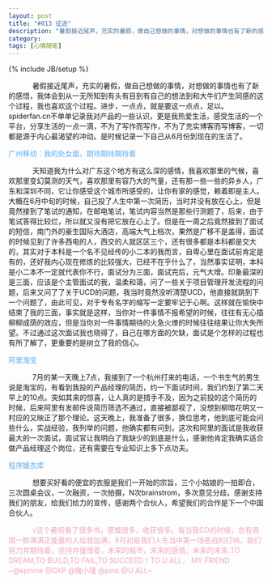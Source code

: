 ```yaml
---
layout: post
title: "#013 征途"
description: "暑假接近尾声，充实的暑假，做自己想做的事情，对想做的事情也有了新的感悟，我体会到从一无所知到有头有目到有自己的想法到和大牛们产生同感的这个过程，我也喜欢这个过程。进步，一点点，就是要这一点点，足以."
category: 
tags: [心情随笔]
---
```

{% include JB/setup %}

&nbsp;&nbsp;&nbsp;&nbsp;&nbsp;&nbsp;&nbsp;&nbsp;&nbsp;&nbsp;&nbsp;&nbsp;暑假接近尾声，充实的暑假，做自己想做的事情，对想做的事情也有了新的感悟，我体会到从一无所知到有头有目到有自己的想法到和大牛们产生同感的这个过程，我也喜欢这个过程。进步，一点点，就是要这一点点，足以。
spiderfan.cn不单单记录我对产品的一些认识，更是我热爱生活，感受生活的一个平台，分享生活的一点一滴，不为了写作而写作，不为了充实博客而写博客，一切都是源于内心最渴望的冲动。是时候记录一下自己从6月份到现在的生活了。

<font color="#5CACEE">广州移动：我的处女面，期待期待期待着</font>

<p>&nbsp;&nbsp;&nbsp;&nbsp;&nbsp;&nbsp;&nbsp;&nbsp;&nbsp;&nbsp;&nbsp;&nbsp;天知道我为什么对广东这个地方有这么深的感情，我喜欢那里的气候，喜欢那里变幻莫测的天气，喜欢那里有容乃大的气量，还有那一些一些的异乡人，广东和深圳不同，它让你感受这个城市所感受的，让你有家的感觉，赖着即是主人。大概在6月中旬的时候，自己投了人生中第一次简历，当时并没有放在心上，但是竟然接到了笔试的通知，在邮电笔试，笔试内容当然是那些行测题了，后来，由于笔试答得比较烂，所以就又没有把它放在心上了。但是在一周之后竟然接到了面试的短信，南门外的豪生国际大酒店，高端大气上档次，果然是广移不是盖得，面试的时候见到了许多西电的人，西交的人就区区三个，还有很多都是本科都是交大的，其实对于本科是一个名不见经传的小二本的我而言，自卑心里在面试前肯定是有的，还好我内心现在修炼的比较强大，已经不在乎什么了，当然事实证明，本科是小二本不一定就代表你不行，面试分为三面，面试完后，元气大增。印象最深的是三面，应该是个主管面试的我，温柔和蔼，问了一些关于项目管理开发流程的问题，后来又问了了关于UCD的问题，我当时竟然没听清楚UCD，他直接就跳到下一个问题了，由此可见，对于专有名字的缩写一定要牢记于心啊。这样就在愉快中结束了我的三面，事实就是这样，当你对一件事情不报希望的时候，往往有无心插柳柳成荫的效应，但是当你对一件事情期待的火急火燎的时候往往结果让你大失所望。不过通过这次面试我也晓得了，自己在哪方面的欠缺，面试是个怎样的过程也有所了解了，更重要的是树立了我的信心。</p>

<font color="#5CACEE">阿里淘宝</font>

<p>&nbsp;&nbsp;&nbsp;&nbsp;&nbsp;&nbsp;&nbsp;&nbsp;&nbsp;&nbsp;&nbsp;&nbsp;7月的某一天晚上7点，我接到了一个杭州打来的电话，一个书生气的男生说是淘宝的，有看到我投的产品经理的简历，约一下面试时间，我们约到了第二天早上的10点。突如其来的惊喜，让人真的是措手不及，因为之前投的这个简历的时候，后来阿里有发邮件说简历筛选不通过，直接被鄙视了，没想到柳暗花明又一村应的又映正了那个理论。这天晚上，我准备了很多，换位思考，他到底可能会问些什么，实战经验，我列举的问题，他确实都有问到，这次和阿里的面试是我收获最大的一次面试，面试官让我明白了我缺少的到底是什么，感谢他肯定我确实适合做产品经理这个岗位，还有需要在专业知识上多下点功夫。</p>

<font color="#5CACEE">程序媛衣库</font>

<p>&nbsp;&nbsp;&nbsp;&nbsp;&nbsp;&nbsp;&nbsp;&nbsp;&nbsp;&nbsp;&nbsp;&nbsp;想要买好看的便宜的衣服是我们一开始的宗旨，三个小姑娘的一拍即合，三次圆桌会议，一次融资，一次拍摄，N次brainstrom，多次意见分歧。感谢支持我们的朋友，给我们给力的宣传，感谢两个合伙人，希望我们的合作是下一个中国合伙人。</p>

<font color="#EEA9B8">&nbsp;&nbsp;&nbsp;&nbsp;&nbsp;&nbsp;&nbsp;&nbsp;&nbsp;&nbsp;&nbsp;&nbsp;v这个暑假看了很多书，感慨很多，收获很多。每当我CD的时候，总有周围一群满满正能量的人给我加满，9月初是我们人生当中第一场恶战的打响，我们努力并期待着，坚持并憧憬着，未来的城市，未来的感情，未来的未来.TO DREAM,TO BUILD,TO FAIL,TO SUCCEED！TO U ALL， MY FRIEND ~@kprime @DXP @猪小瑾 @pink  @U ALL~</font>